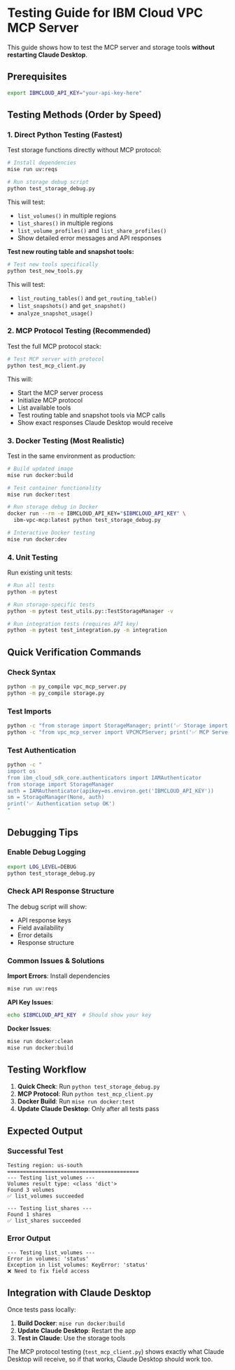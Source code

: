 # Testing Guide for IBM Cloud VPC MCP Server

This guide shows how to test the MCP server and storage tools **without restarting Claude Desktop**.

## Prerequisites

```bash
export IBMCLOUD_API_KEY="your-api-key-here"
```

## Testing Methods (Order by Speed)

### 1. Direct Python Testing (Fastest)

Test storage functions directly without MCP protocol:

```bash
# Install dependencies
mise run uv:reqs

# Run storage debug script
python test_storage_debug.py
```

This will test:
- `list_volumes()` in multiple regions
- `list_shares()` in multiple regions  
- `list_volume_profiles()` and `list_share_profiles()`
- Show detailed error messages and API responses

**Test new routing table and snapshot tools:**
```bash
# Test new tools specifically
python test_new_tools.py
```

This will test:
- `list_routing_tables()` and `get_routing_table()`
- `list_snapshots()` and `get_snapshot()`
- `analyze_snapshot_usage()`

### 2. MCP Protocol Testing (Recommended)

Test the full MCP protocol stack:

```bash
# Test MCP server with protocol
python test_mcp_client.py
```

This will:
- Start the MCP server process
- Initialize MCP protocol
- List available tools
- Test routing table and snapshot tools via MCP calls
- Show exact responses Claude Desktop would receive

### 3. Docker Testing (Most Realistic)

Test in the same environment as production:

```bash
# Build updated image
mise run docker:build

# Test container functionality
mise run docker:test

# Run storage debug in Docker
docker run --rm -e IBMCLOUD_API_KEY="$IBMCLOUD_API_KEY" \
  ibm-vpc-mcp:latest python test_storage_debug.py

# Interactive Docker testing
mise run docker:dev
```

### 4. Unit Testing

Run existing unit tests:

```bash
# Run all tests
python -m pytest

# Run storage-specific tests
python -m pytest test_utils.py::TestStorageManager -v

# Run integration tests (requires API key)
python -m pytest test_integration.py -m integration
```

## Quick Verification Commands

### Check Syntax
```bash
python -m py_compile vpc_mcp_server.py
python -m py_compile storage.py
```

### Test Imports
```bash
python -c "from storage import StorageManager; print('✅ Storage import OK')"
python -c "from vpc_mcp_server import VPCMCPServer; print('✅ MCP Server import OK')"
```

### Test Authentication
```bash
python -c "
import os
from ibm_cloud_sdk_core.authenticators import IAMAuthenticator
from storage import StorageManager
auth = IAMAuthenticator(apikey=os.environ.get('IBMCLOUD_API_KEY'))
sm = StorageManager(None, auth)
print('✅ Authentication setup OK')
"
```

## Debugging Tips

### Enable Debug Logging
```bash
export LOG_LEVEL=DEBUG
python test_storage_debug.py
```

### Check API Response Structure
The debug script will show:
- API response keys
- Field availability
- Error details
- Response structure

### Common Issues & Solutions

**Import Errors**: Install dependencies
```bash
mise run uv:reqs
```

**API Key Issues**: 
```bash
echo $IBMCLOUD_API_KEY  # Should show your key
```

**Docker Issues**:
```bash
mise run docker:clean
mise run docker:build
```

## Testing Workflow

1. **Quick Check**: Run `python test_storage_debug.py`
2. **MCP Protocol**: Run `python test_mcp_client.py`  
3. **Docker Build**: Run `mise run docker:test`
4. **Update Claude Desktop**: Only after all tests pass

## Expected Output

### Successful Test
```
Testing region: us-south
==========================================
--- Testing list_volumes ---
Volumes result type: <class 'dict'>
Found 3 volumes
✅ list_volumes succeeded

--- Testing list_shares ---
Found 1 shares
✅ list_shares succeeded
```

### Error Output
```
--- Testing list_volumes ---
Error in volumes: 'status'
Exception in list_volumes: KeyError: 'status'
❌ Need to fix field access
```

## Integration with Claude Desktop

Once tests pass locally:

1. **Build Docker**: `mise run docker:build`
2. **Update Claude Desktop**: Restart the app
3. **Test in Claude**: Use the storage tools

The MCP protocol testing (`test_mcp_client.py`) shows exactly what Claude Desktop will receive, so if that works, Claude Desktop should work too.